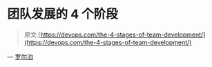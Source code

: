 # 团队发展的 4 个阶段

> 原文:[https://devops.com/the-4-stages-of-team-development/](https://devops.com/the-4-stages-of-team-development/)

— [罗尔泊](https://devops.com/author/breselman/)